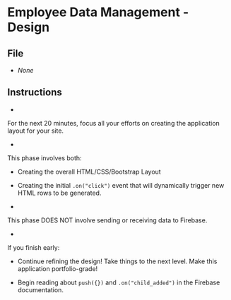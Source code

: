 # Employee Data Management - Design

## File

* *None*

## Instructions

* 
For the next 20 minutes, focus all your efforts on creating the application layout for your site.

* 
This phase involves both:

 
 * Creating the overall HTML/CSS/Bootstrap Layout

  
* Creating the initial `.on("click")` 
event that will dynamically trigger new HTML rows to be generated.

* 
This phase DOES NOT involve sending or receiving data to Firebase.

* 
If you finish early:

  * Continue refining the design! Take things to the next level. 
Make this application portfolio-grade!

  * Begin reading about `push({})` and `.on("child_added")` 
in the Firebase documentation.
